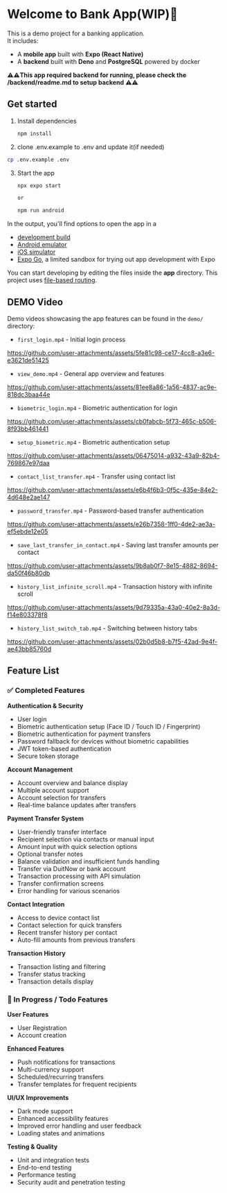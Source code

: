 # Welcome to Bank App(WIP)👋
This is a demo project for a banking application.  
It includes:  
- A **mobile app** built with **Expo (React Native)**  
- A **backend** built with **Deno** and **PostgreSQL** powered by docker
  
⚠️⚠️**This app required backend for running, please check the /backend/readme.md to setup backend** ⚠️⚠️

## Get started

1. Install dependencies

   ```bash
   npm install
   ```

2. clone .env.example to .env and update it(if needed)
```bash
cp .env.example .env
```

3. Start the app

   ```bash
   npx expo start

   or 

   npm run android
   ```

In the output, you'll find options to open the app in a

- [development build](https://docs.expo.dev/develop/development-builds/introduction/)
- [Android emulator](https://docs.expo.dev/workflow/android-studio-emulator/)
- [iOS simulator](https://docs.expo.dev/workflow/ios-simulator/)
- [Expo Go](https://expo.dev/go), a limited sandbox for trying out app development with Expo

You can start developing by editing the files inside the **app** directory. This project uses [file-based routing](https://docs.expo.dev/router/introduction).

## DEMO Video

Demo videos showcasing the app features can be found in the `demo/` directory:
 
- `first_login.mp4` - Initial login process

https://github.com/user-attachments/assets/5fe81c98-ce17-4cc8-a3e6-e3621de51425

- `view_demo.mp4` - General app overview and features

https://github.com/user-attachments/assets/81ee8a86-1a56-4837-ac9e-818dc3baa44e

- `biometric_login.mp4` - Biometric authentication for login

https://github.com/user-attachments/assets/cb0fabcb-5f73-465c-b506-8f93bb461441

- `setup_biometric.mp4` - Biometric authentication setup

https://github.com/user-attachments/assets/06475014-a932-43a9-82b4-769867e97daa

- `contact_list_transfer.mp4` - Transfer using contact list

https://github.com/user-attachments/assets/e6b4f6b3-0f5c-435e-84e2-4d648e2ae147

- `password_transfer.mp4` - Password-based transfer authentication

https://github.com/user-attachments/assets/e26b7358-1ff0-4de2-ae3a-ef5ebde12e05

- `save_last_transfer_in_contact.mp4` - Saving last transfer amounts per contact
  
https://github.com/user-attachments/assets/9b8ab0f7-8e15-4882-8694-da50f46b80db

- `history_list_infinite_scroll.mp4` - Transaction history with infinite scroll

https://github.com/user-attachments/assets/9d79335a-43a0-40e2-8a3d-f14e803378f8
  
- `history_list_switch_tab.mp4` - Switching between history tabs

https://github.com/user-attachments/assets/02b0d5b8-b7f5-42ad-9e4f-ae43bb85760d

## Feature List

### ✅ Completed Features

**Authentication & Security**
- User login
- Biometric authentication setup (Face ID / Touch ID / Fingerprint)
- Biometric authentication for payment transfers
- Password fallback for devices without biometric capabilities
- JWT token-based authentication
- Secure token storage

**Account Management**
- Account overview and balance display
- Multiple account support
- Account selection for transfers
- Real-time balance updates after transfers

**Payment Transfer System**
- User-friendly transfer interface
- Recipient selection via contacts or manual input
- Amount input with quick selection options
- Optional transfer notes
- Balance validation and insufficient funds handling
- Transfer via DuitNow or bank account
- Transaction processing with API simulation
- Transfer confirmation screens
- Error handling for various scenarios

**Contact Integration**
- Access to device contact list
- Contact selection for quick transfers
- Recent transfer history per contact
- Auto-fill amounts from previous transfers

**Transaction History**
- Transaction listing and filtering
- Transfer status tracking
- Transaction details display

### 🔄 In Progress / Todo Features

**User Features**
- User Registration
- Account creation

**Enhanced Features**
- Push notifications for transactions
- Multi-currency support
- Scheduled/recurring transfers
- Transfer templates for frequent recipients

**UI/UX Improvements**
- Dark mode support
- Enhanced accessibility features
- Improved error handling and user feedback
- Loading states and animations

**Testing & Quality**
- Unit and integration tests
- End-to-end testing
- Performance testing
- Security audit and penetration testing
